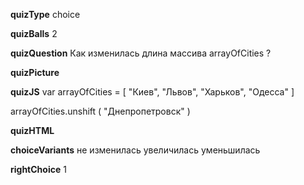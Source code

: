 ____quizType____
choice

____quizBalls____
2

____quizQuestion____
Как изменилась длина массива arrayOfCities ?

____quizPicture____


____quizJS____
var arrayOfCities = [
    "Киев",
    "Львов",
    "Харьков",
    "Одесса"
]

arrayOfCities.unshift ( "Днепропетровск" )

____quizHTML____



____choiceVariants____
не изменилась
увеличилась
уменьшилась


____rightChoice____
1
